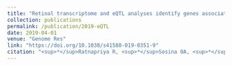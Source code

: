 ```yaml
---
title: "Retinal transcriptome and eQTL analyses identify genes associated with age-related macular degeneration."
collection: publications
permalink: /publication/2019-eQTL
date: 2019-04-01
venue: "Genome Res"
link: "https://doi.org/10.1038/s41588-019-0351-9"
citation: "<sup>*</sup>Ratnapriya R, <sup>*</sup>Sosina OA, <sup>*</sup>Starostik MR, Kwicklis M, Kapphahn RJ, Fritsche LG, Walton A, Arvanitis M, Gieser L, Pietraszkiewicz A, Montezuma SR, Chew EY, Abecasis GR, Ferrington DA, Chatterjee N, Swaroop A. Retinal transcriptome and eQTL analyses identify genes associated with age-related macular degeneration. <i>Nat Genet</i>. 51: 606-610. doi:10.1038/s41588-019-0351-9"
---
```

